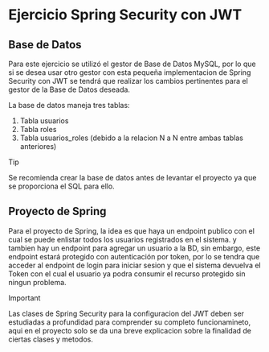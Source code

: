 # Ejercicio Spring Security con JWT
## Base de Datos
Para este ejercicio se utilizó el gestor de Base de Datos MySQL, por lo que si se desea usar otro gestor con esta pequeña implementacion de Spring Security con JWT se tendrá que realizar
los cambios pertinentes para el gestor de la Base de Datos deseada.

La base de datos maneja tres tablas:
1. Tabla usuarios
2. Tabla roles
3. Tabla usuarios_roles (debido a la relacion N a N entre ambas tablas anteriores)

> [!TIP]
> Se recomienda crear la base de datos antes de levantar el proyecto ya que se proporciona el SQL para ello.

## Proyecto de Spring
Para el proyecto de Spring, la idea es que haya un endpoint publico con el cual se puede enlistar todos los usuarios registrados en el sistema.
y tambien hay un endpoint para agregar un usuario a la BD, sin embargo, este endpoint estará protegido con autenticación por token, por lo
se tendra que acceder al endpoint de login para iniciar sesion y que el sistema devuelva el Token con el cual el usuario ya podra consumir el 
recurso protegido sin ningun problema.

> [!IMPORTANT]
> Las clases de Spring Security para la configuracion del JWT deben ser estudiadas a profundidad para comprender su completo
> funcionamineto, aqui en el proyecto solo se da una breve explicacion sobre la finalidad de ciertas clases y metodos.
